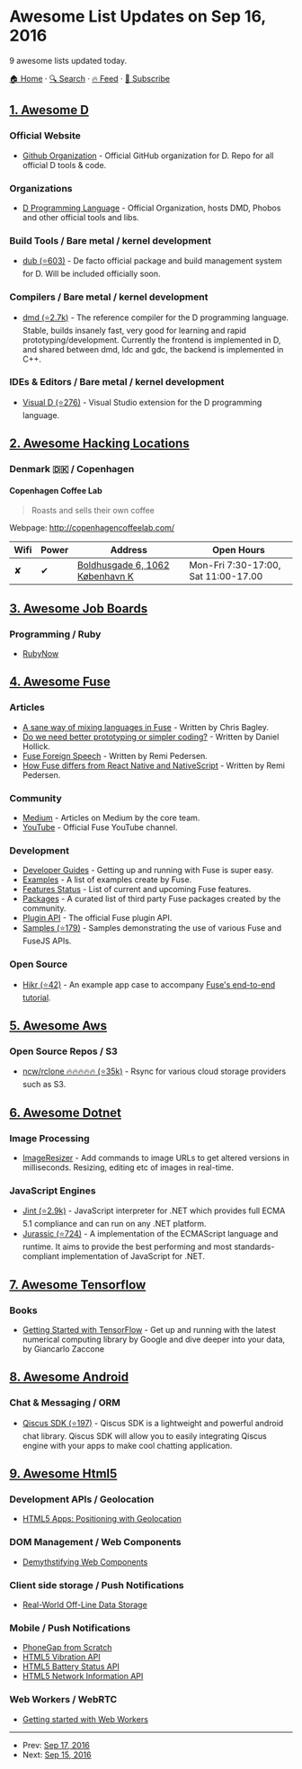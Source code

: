 # Awesome List Updates on Sep 16, 2016

9 awesome lists updated today.

[🏠 Home](/README.md) · [🔍 Search](https://test.trackawesomelist.com/search/) · [🔥 Feed](https://test.trackawesomelist.com/feed.xml) · [📮 Subscribe](https://trackawesomelist.us17.list-manage.com/subscribe?u=d2f0117aa829c83a63ec63c2f&id=36a103854c)



## [1. Awesome D](/content/dlang-community/awesome-d/README.md)

### Official Website

*   [Github Organization](https://github.com/dlang) - Official GitHub organization for D. Repo for all official D tools & code.

### Organizations

*   [D Programming Language](https://github.com/dlang) - Official Organization, hosts DMD, Phobos and other official tools and libs.

### Build Tools / Bare metal / kernel development

*   [dub (⭐603)](https://github.com/dlang/dub) - De facto official package and build management system for D. Will be included officially soon.

### Compilers / Bare metal / kernel development

*   [dmd (⭐2.7k)](https://github.com/dlang/dmd) - The reference compiler for the D programming language. Stable, builds insanely fast, very good for learning and rapid prototyping/development. Currently the frontend is implemented in D, and shared between dmd, ldc and gdc, the backend is implemented in C++.

### IDEs & Editors / Bare metal / kernel development

*   [Visual D (⭐276)](https://github.com/dlang/visuald) - Visual Studio extension for the D programming language.

## [2. Awesome Hacking Locations](/content/daviddias/awesome-hacking-locations/README.md)

### Denmark 🇩🇰 / Copenhagen

#### Copenhagen Coffee Lab

> Roasts and sells their own coffee

Webpage: <http://copenhagencoffeelab.com/>

| Wifi | Power | Address                                                             | Open Hours                          |
| ---- | ----- | ------------------------------------------------------------------- | ----------------------------------- |
| ✘    | ✔     | [Boldhusgade 6, 1062 København K](https://goo.gl/maps/nN7zjHsSmcU2) | Mon-Fri 7:30-17:00, Sat 11:00-17.00 |

## [3. Awesome Job Boards](/content/tramcar/awesome-job-boards/README.md)

### Programming / Ruby

*   [RubyNow](https://jobs.rubynow.com/)

## [4. Awesome Fuse](/content/fuse-compound/awesome-fuse/README.md)

### Articles

*   [A sane way of mixing languages in Fuse](https://medium.com/@fusetools/a-sane-way-of-mixing-languages-in-fuse-660b351c2f96) - Written by Chris Bagley.
*   [Do we need better prototyping or simpler coding?](https://blog.prototypr.io/do-we-need-better-prototyping-or-simpler-coding-269109426313#.7c7y1vgx7) - Written by Daniel Hollick.
*   [Fuse Foreign Speech](https://medium.com/@fusetools/fuse-foreign-speech-c4d888b505ec) - Written by Remi Pedersen.
*   [How Fuse differs from React Native and NativeScript](https://medium.com/@fusetools/how-fuse-differs-from-react-native-and-nativescript-525344f02aaf#.pa1n8uh5l) - Written by Remi Pedersen.

### Community

*   [Medium](https://medium.com/@fusetools) - Articles on Medium by the core team.
*   [YouTube](https://www.youtube.com/channel/UCPizp_2dBkLlXRFnbieG3Qw/feed) - Official Fuse YouTube channel.

### Development

*   [Developer Guides](https://www.fusetools.com/docs) - Getting up and running with Fuse is super easy.
*   [Examples](https://www.fusetools.com/examples) - A list of examples create by Fuse.
*   [Features Status](https://www.fusetools.com/docs/features) - List of current and upcoming Fuse features.
*   [Packages](https://www.fusetools.com/docs/packages) - A curated list of third party Fuse packages created by the community.
*   [Plugin API](https://www.fusetools.com/docs/technical-corner/fuse-protocol) - The official Fuse plugin API.
*   [Samples (⭐179)](https://github.com/fusetools/fuse-samples/) - Samples demonstrating the use of various Fuse and FuseJS APIs.

### Open Source

*   [Hikr (⭐42)](https://github.com/fusetools/hikr) - An example app case to accompany [Fuse's end-to-end tutorial](https://www.fusetools.com/docs/tutorial/tutorial).

## [5. Awesome Aws](/content/donnemartin/awesome-aws/README.md)

### Open Source Repos / S3

*   [ncw/rclone :fire::fire::fire::fire::fire: (⭐35k)](https://github.com/ncw/rclone) - Rsync for various cloud storage providers such as S3.

## [6. Awesome Dotnet](/content/quozd/awesome-dotnet/README.md)

### Image Processing

*   [ImageResizer](https://imageresizing.net/) - Add commands to image URLs to get altered versions in milliseconds. Resizing, editing etc of images in real-time.

### JavaScript Engines

*   [Jint (⭐2.9k)](https://github.com/sebastienros/jint) - JavaScript interpreter for .NET which provides full ECMA 5.1 compliance and can run on any .NET platform.
*   [Jurassic (⭐724)](https://github.com/paulbartrum/jurassic) - A implementation of the ECMAScript language and runtime. It aims to provide the best performing and most standards-compliant implementation of JavaScript for .NET.

## [7. Awesome Tensorflow](/content/jtoy/awesome-tensorflow/README.md)

### Books

*   [Getting Started with TensorFlow](https://www.packtpub.com/big-data-and-business-intelligence/getting-started-tensorflow) - Get up and running with the latest numerical computing library by Google and dive deeper into your data, by Giancarlo Zaccone

## [8. Awesome Android](/content/JStumpp/awesome-android/README.md)

### Chat & Messaging / ORM

*   [Qiscus SDK (⭐197)](https://github.com/qiscus/qiscus-sdk-android) - Qiscus SDK is a lightweight and powerful android chat library. Qiscus SDK will allow you to easily integrating Qiscus engine with your apps to make cool chatting application.

## [9. Awesome Html5](/content/diegocard/awesome-html5/README.md)

### Development APIs / Geolocation

*   [HTML5 Apps: Positioning with Geolocation](https://code.tutsplus.com/tutorials/html5-apps-positioning-with-geolocation--mobile-456)

### DOM Management / Web Components

*   [Demythstifying Web Components](http://www.backalleycoder.com/2016/08/26/demythstifying-web-components/)

### Client side storage / Push Notifications

*   [Real-World Off-Line Data Storage](https://code.tutsplus.com/tutorials/real-world-off-line-data-storage--net-34063)

### Mobile / Push Notifications

*   [PhoneGap from Scratch](https://code.tutsplus.com/tutorials/phonegap-from-scratch-introduction--mobile-9171)
*   [HTML5 Vibration API](https://code.tutsplus.com/tutorials/html5-vibration-api--mobile-22585)
*   [HTML5 Battery Status API](https://code.tutsplus.com/tutorials/html5-battery-status-api--mobile-22795)
*   [HTML5 Network Information API](https://code.tutsplus.com/tutorials/html5-network-information-api--cms-21598)

### Web Workers / WebRTC

*   [Getting started with Web Workers](https://code.tutsplus.com/tutorials/getting-started-with-web-workers--net-27667)

---

- Prev: [Sep 17, 2016](/content/2016/09/17/README.md)
- Next: [Sep 15, 2016](/content/2016/09/15/README.md)